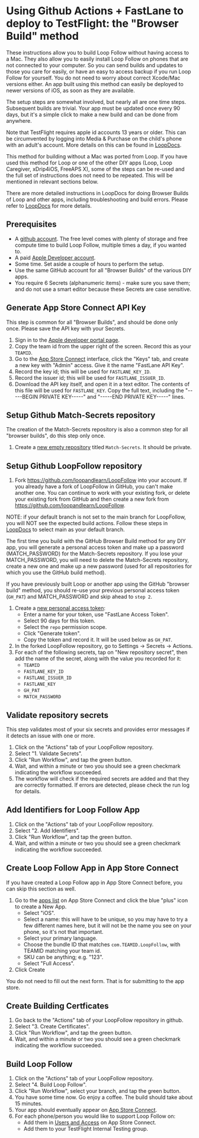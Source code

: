 # Using Github Actions + FastLane to deploy to TestFlight: the "Browser Build" method

These instructions allow you to build Loop Follow without having access to a Mac. They also allow you to easily install Loop Follow on phones that are not connected to your computer. So you can send builds and updates to those you care for easily, or have an easy to access backup if you run Loop Follow for yourself. You do not need to worry about correct Xcode/Mac versions either. An app built using this method can easily be deployed to newer versions of iOS, as soon as they are available.

The setup steps are somewhat involved, but nearly all are one time steps. Subsequent builds are trivial. Your app must be updated once every 90 days, but it's a simple click to make a new build and can be done from anywhere.

Note that TestFlight requires apple id accounts 13 years or older. This can be circumvented by logging into Media & Purchase on the child's phone with an adult's account. More details on this can be found in [LoopDocs](https://loopkit.github.io/loopdocs/gh-actions/gh-deploy/#install-testflight-loop-for-child).

This method for building without a Mac was ported from Loop. If you have used this method for Loop or one of the other DIY apps (Loop, Loop Caregiver, xDrip4iOS, FreeAPS X), some of the steps can be re-used and the full set of instructions does not need to be repeated. This will be mentioned in relevant sections below.

There are more detailed instructions in LoopDocs for doing Browser Builds of Loop and other apps, including troubleshooting and build errors. Please refer to [LoopDocs](https://loopkit.github.io/loopdocs/gh-actions/gh-other-apps/) for more details.

## Prerequisites

* A [github account](https://github.com/signup). The free level comes with plenty of storage and free compute time to build Loop Follow, multiple times a day, if you wanted to.
* A paid [Apple Developer account](https://developer.apple.com).
* Some time. Set aside a couple of hours to perform the setup.
* Use the same GitHub account for all "Browser Builds" of the various DIY apps.
* You require 6 Secrets (alphanumeric items)  - make sure you save them; and do not use a smart editor because these Secrets are case sensitive.

## Generate App Store Connect API Key

This step is common for all "Browser Builds", and should be done only once. Please save the API key with your Secrets.

1. Sign in to the [Apple developer portal page](https://developer.apple.com/account/resources/certificates/list).
1. Copy the team id from the upper right of the screen. Record this as your `TEAMID`.
1. Go to the [App Store Connect](https://appstoreconnect.apple.com/access/api) interface, click the "Keys" tab, and create a new key with "Admin" access. Give it the name "FastLane API Key".
1. Record the key id; this will be used for `FASTLANE_KEY_ID`.
1. Record the issuer id; this will be used for `FASTLANE_ISSUER_ID`.
1. Download the API key itself, and open it in a text editor. The contents of this file will be used for `FASTLANE_KEY`. Copy the full text, including the "-----BEGIN PRIVATE KEY-----" and "-----END PRIVATE KEY-----" lines.

## Setup Github Match-Secrets repository

The creation of the Match-Secrets repository is also a common step for all "browser builds", do this step only once.
1. Create a [new empty repository](https://github.com/new) titled `Match-Secrets`. It should be private.

## Setup Github LoopFollow repository

1. Fork https://github.com/loopandlearn/LoopFollow into your account. If you already have a fork of LoopFollow in GitHub, you can't make another one. You can continue to work with your existing fork, or delete your existing fork from GitHub and then create a new fork from https://github.com/loopandlearn/LoopFollow.

NOTE: if your default branch is not set to the main branch for LoopFollow, you will NOT see the expected build actions. Follow these steps in [LoopDocs](https://loopkit.github.io/loopdocs/gh-actions/gh-update/#set-default-branch) to select main as your default branch.

The first time you build with the GitHub Browser Build method for any DIY app, you will generate a personal access token and make up a password (MATCH_PASSWORD) for the Match-Secrets repository. If you lose your MATCH_PASSWORD, you will need to delete the Match-Secrets repository, create a new one and make up a new password (used for all repositories for which you use the GitHub build method).

If you have previously built Loop or another app using the GitHub "browser build" method, you should re-use your previous personal access token (`GH_PAT`) and MATCH_PASSWORD and skip ahead to `step 2`.
1. Create a [new personal access token](https://github.com/settings/tokens/new):
    * Enter a name for your token, use "FastLane Access Token".
    * Select 90 days for this token.
    * Select the `repo` permission scope.
    * Click "Generate token".
    * Copy the token and record it. It will be used below as `GH_PAT`.
1. In the forked LoopFollow repository, go to Settings -> Secrets -> Actions.
1. For each of the following secrets, tap on "New repository secret", then add the name of the secret, along with the value you recorded for it:
    * `TEAMID`
    * `FASTLANE_KEY_ID`
    * `FASTLANE_ISSUER_ID`
    * `FASTLANE_KEY`
    * `GH_PAT`
    * `MATCH_PASSWORD`

## Validate repository secrets

This step validates most of your six secrets and provides error messages if it detects an issue with one or more.

1. Click on the "Actions" tab of your LoopFollow repository.
1. Select "1. Validate Secrets".
1. Click "Run Workflow", and tap the green button.
1. Wait, and within a minute or two you should see a green checkmark indicating the workflow succeeded.
1. The workflow will check if the required secrets are added and that they are correctly formatted. If errors are detected, please check the run log for details.

## Add Identifiers for Loop Follow App

1. Click on the "Actions" tab of your LoopFollow repository.
1. Select "2. Add Identifiers".
1. Click "Run Workflow", and tap the green button.
1. Wait, and within a minute or two you should see a green checkmark indicating the workflow succeeded.


## Create Loop Follow App in App Store Connect

If you have created a Loop Follow app in App Store Connect before, you can skip this section as well.

1. Go to the [apps list](https://appstoreconnect.apple.com/apps) on App Store Connect and click the blue "plus" icon to create a New App.
    * Select "iOS".
    * Select a name: this will have to be unique, so you may have to try a few different names here, but it will not be the name you see on your phone, so it's not that important.
    * Select your primary language.
    * Choose the bundle ID that matches `com.TEAMID.LoopFollow`, with TEAMID matching your team id.
    * SKU can be anything; e.g. "123".
    * Select "Full Access".
1. Click Create

You do not need to fill out the next form. That is for submitting to the app store.

## Create Building Certficates

1. Go back to the "Actions" tab of your LoopFollow repository in github.
1. Select "3. Create Certificates".
1. Click "Run Workflow", and tap the green button.
1. Wait, and within a minute or two you should see a green checkmark indicating the workflow succeeded.

## Build Loop Follow

1. Click on the "Actions" tab of your LoopFollow repository.
1. Select "4. Build Loop Follow".
1. Click "Run Workflow", select your branch, and tap the green button.
1. You have some time now. Go enjoy a coffee. The build should take about 15 minutes.
1. Your app should eventually appear on [App Store Connect](https://appstoreconnect.apple.com/apps).
1. For each phone/person you would like to support Loop Follow on:
    * Add them in [Users and Access](https://appstoreconnect.apple.com/access/users) on App Store Connect.
    * Add them to your TestFlight Internal Testing group.
